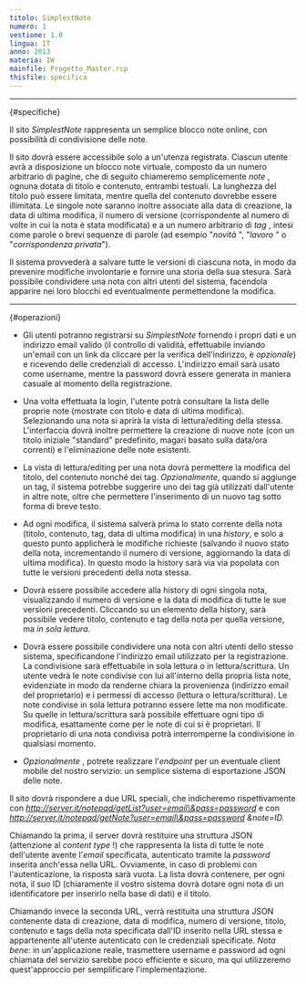 ```yaml
---
titolo: SimplestNote
numero: 1
vestione: 1.0
lingua: IT
anno: 2013
materia: IW
mainfile: Progetto_Master.rcp
thisfile: specifica
---
```


-------

{#specifiche}

Il sito *SimplestNote* rappresenta un semplice blocco
note online, con possibilità di condivisione delle note.

Il sito dovrà essere accessibile solo a un'utenza
registrata. Ciascun utente avrà a disposizione un blocco note virtuale,
composto da un numero arbitrario di pagine, che di seguito chiameremo
semplicemente *note* , ognuna dotata di titolo e contenuto, entrambi
testuali. La lunghezza del titolo può essere limitata, mentre quella del
contenuto dovrebbe essere illimitata. Le singole note saranno inoltre associate
alla data di creazione, la data di ultima modifica, il numero di versione
(corrispondente al numero di volte in cui la nota è stata modificata) e a un
numero arbitrario di *tag* , intesi come parole o brevi sequenze di parole
(ad esempio "*novità* ", "*lavoro* " o "*corrispondenza privata*").

Il sistema provvederà a salvare tutte le versioni di
ciascuna nota, in modo da prevenire modifiche involontarie e fornire una storia
della sua stesura. Sarà possibile condividere una nota con altri utenti del
sistema, facendola apparire nei loro blocchi ed eventualmente permettendone la
modifica.

-------

{#operazioni}

- Gli utenti potranno registrarsi su *SimplestNote* fornendo i
  propri dati e un indirizzo email valido (il controllo di validità, effettuabile
  inviando un'email con un link da cliccare per la verifica dell'indirizzo, è *opzionale*)
  e ricevendo delle credenziali di accesso. L'indirizzo email sarà usato come
  username, mentre la password dovrà essere generata in maniera casuale al
  momento della registrazione.

- Una volta effettuata la login, l'utente potrà consultare la lista
  delle proprie note (mostrate con titolo e data di ultima modifica).
  Selezionando una nota si aprirà la vista di lettura/editing della stessa.
  L'interfaccia dovrà inoltre permettere la creazione di nuove note (con un
  titolo iniziale "standard" predefinito, magari basato sulla data/ora correnti)
  e l'eliminazione delle note esistenti.

- La vista di lettura/editing per una nota dovrà permettere la
  modifica del titolo, del contenuto nonché dei tag. *Opzionalmente*, quando
  si aggiunge un tag, il sistema potrebbe suggerire uno dei tag già utilizzati
  dall'utente in altre note, oltre che permettere l'inserimento di un nuovo tag
  sotto forma di breve testo.

- Ad ogni modifica, il sistema salverà prima lo stato corrente
  della nota (titolo, contenuto, tag, data di ultima modifica) in una *history*,
  e solo a questo punto applicherà le modifiche richieste (salvando il nuovo
  stato della nota, incrementando il numero di versione, aggiornando la data di
  ultima modifica). In questo modo la history sarà via via popolata con tutte le
  versioni precedenti della nota stessa.

- Dovrà essere possibile accedere alla history di ogni singola
  nota, visualizzando il numero di versione e la data di modifica di tutte le sue
  versioni precedenti. Cliccando su un elemento della history, sarà possibile vedere
  titolo, contenuto e tag della nota per quella versione, ma *in sola lettura*.

- Dovrà essere possibile condividere una nota con altri utenti
  dello stesso sistema, specificandone l'indirizzo email utilizzato per la
  registrazione. La condivisione sarà effettuabile in sola lettura o in
  lettura/scrittura. Un utente vedrà le note condivise con lui all'interno della
  propria lista note, evidenziate in modo da renderne chiara la provenienza
  (indirizzo email del proprietario) e i permessi di accesso (lettura o
  lettura/scrittura). Le note condivise in sola lettura potranno essere lette ma
  non modificate. Su quelle in lettura/scrittura sarà possibile effettuare ogni
  tipo di modifica, esattamente come per le note di cui si è proprietari. Il
  proprietario di una nota condivisa potrà interromperne la condivisione in
  qualsiasi momento.

- *Opzionalmente* , potrete realizzare l'*endpoint* per un
  eventuale client mobile del nostro servizio: un semplice sistema di
  esportazione JSON delle note.   

Il sito dovrà rispondere a due URL speciali, che indicheremo rispettivamente
con *http://server.it/notepad/getList?user=email\&pass=password* e con *http://server.it/notepad/getNote?user=email\&pass=password
\&note=ID.*   

Chiamando la prima, il server dovrà restituire una struttura JSON (attenzione
al *content type* !) che rappresenta la lista di tutte le note dell'utente
avente l'*email* specificata, autenticato tramite la *password*
inserita anch'essa nella URL. Ovviamente, in caso di problemi con
l'autenticazione, la risposta sarà vuota. La lista dovrà contenere, per ogni
nota, il suo ID (chiaramente il vostro sistema dovrà dotare ogni nota di un
identificatore per inserirlo nella base di dati) e il titolo.   

Chiamando invece la seconda URL, verrà restituita una struttura JSON contenente
data di creazione, data di modifica, numero di versione, titolo, contenuto e
tags della nota specificata dall'ID inserito nella URL stessa e appartenente
all'utente autenticato con le credenziali specificate. *Nota bene:* in
un'applicazione reale, trasmettere username e password ad ogni chiamata del
servizio sarebbe poco efficiente e sicuro, ma qui utilizzeremo quest'approccio
per semplificare l'implementazione.
